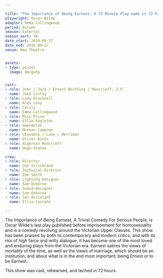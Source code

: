 ```yaml
---

title: "The Importance of Being Earnest: A 72 Minute Play made in 72 hrs"
playwright: Oscar Wilde
adaptor: Emma Collingwood
period: Autumn
season: External
season_sort: 30
date_start: 2018-09-27
date_end: 2018-09-27
venue: New Theatre


assets:
- type: poster
  image: Qmcgxhp


cast:
- role: John / Jack / Ernest Worthing / Moncrieff, J.P.
  name: Jack Linley
- role: Lady Bracknell
  name: Alex Levy
- role: Cecily
  name: Emma Collingwood
- role: Miss Prism
  name: Ellie Eagleton
- role: Gwendolen
  name: Morven Cameron
- role: Chasuble / Lane / Merriman
  name: Oliver Binns
- role: Algernon Moncrieff
  name: Hugo Ozanne

crew:
- role: Director
  name: Joe Strickland
- role: Technical Director
  name: Zoe Smith
- role: Lighting Designer
  name: Sam Osborne
- role: Sound Designer
  name: Sam Osborne
- role: Set Assistant
  name: Ellie Castaño

---
```


The Importance of Being Earnest, A Trivial Comedy For Serious People, is Oscar Wilde's last play published before imprisonment for homosexuality and is a comedy revolving around the Victorian Upper Classes. This show has been praised by both its contemporary and modern critics, and with its mix of high farce and witty dialogue, it has become one of the most loved and enduring plays from the Victorian era. Earnest satires the views of mortality of the time, as well as the views of marriage, which should be an institution, and about what is in the end most important; being Ernest or to be Earnest.

This show was cast, rehearsed, and teched in 72 hours.
